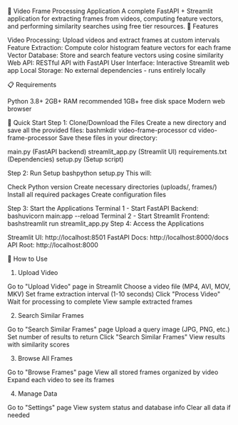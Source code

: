 🎥 Video Frame Processing Application
A complete FastAPI + Streamlit application for extracting frames from videos, computing feature vectors, and performing similarity searches using free tier resources.
🌟 Features

Video Processing: Upload videos and extract frames at custom intervals
Feature Extraction: Compute color histogram feature vectors for each frame
Vector Database: Store and search feature vectors using cosine similarity
Web API: RESTful API with FastAPI
User Interface: Interactive Streamlit web app
Local Storage: No external dependencies - runs entirely locally

📋 Requirements

Python 3.8+
2GB+ RAM recommended
1GB+ free disk space
Modern web browser

🚀 Quick Start
Step 1: Clone/Download the Files
Create a new directory and save all the provided files:
bashmkdir video-frame-processor
cd video-frame-processor
Save these files in your directory:

main.py (FastAPI backend)
streamlit_app.py (Streamlit UI)
requirements.txt (Dependencies)
setup.py (Setup script)

Step 2: Run Setup
bashpython setup.py
This will:

Check Python version
Create necessary directories (uploads/, frames/)
Install all required packages
Create configuration files

Step 3: Start the Applications
Terminal 1 - Start FastAPI Backend:
bashuvicorn main:app --reload
Terminal 2 - Start Streamlit Frontend:
bashstreamlit run streamlit_app.py
Step 4: Access the Applications

Streamlit UI: http://localhost:8501
FastAPI Docs: http://localhost:8000/docs
API Root: http://localhost:8000

📱 How to Use
1. Upload Video

Go to "Upload Video" page in Streamlit
Choose a video file (MP4, AVI, MOV, MKV)
Set frame extraction interval (1-10 seconds)
Click "Process Video"
Wait for processing to complete
View sample extracted frames

2. Search Similar Frames

Go to "Search Similar Frames" page
Upload a query image (JPG, PNG, etc.)
Set number of results to return
Click "Search Similar Frames"
View results with similarity scores

3. Browse All Frames

Go to "Browse Frames" page
View all stored frames organized by video
Expand each video to see its frames

4. Manage Data

Go to "Settings" page
View system status and database info
Clear all data if needed
